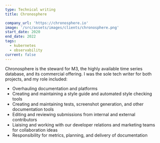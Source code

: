 ```yaml
---
type: Technical writing
title: Chronosphere

company_url: 'https://chronosphere.io'
image: '/src/assets/images/clients/chronosphere.png'
start_date: 2020
end_date: 2022
tags:
  - kubernetes
  - observability
current: false
---
```


Chronosphere is the steward for M3, the highly available time series database, and its commercial offering. I was the sole tech writer for both projects, and my role included:

- Overhauling documentation and platforms
- Creating and maintaining a style guide and automated style checking tools
- Creating and maintaining tests, screenshot generation, and other documentation tools
- Editing and reviewing submissions from internal and external contributors
- Liaising and working with our developer relations and marketing teams for collaboration ideas
- Responsibility for metrics, planning, and delivery of documentation
